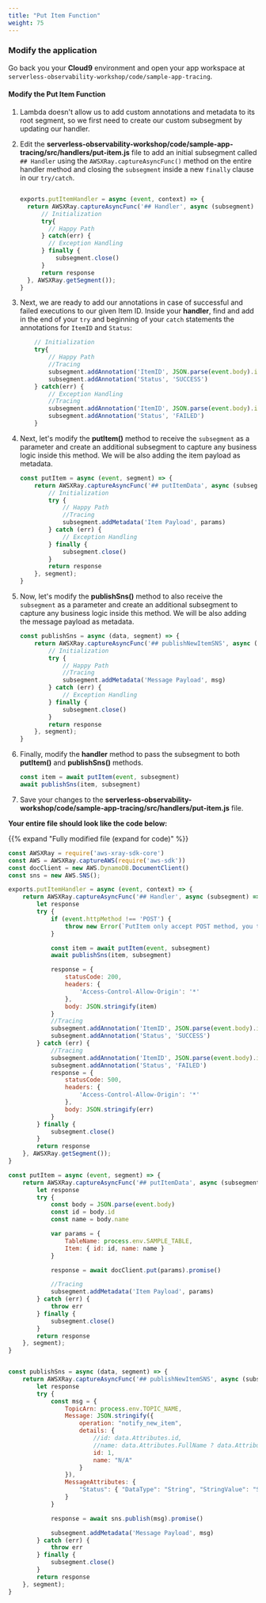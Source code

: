 ```yaml
---
title: "Put Item Function"
weight: 75
---
```


### Modify the application

Go back you your **Cloud9** environment and open your app workspace at `serverless-observability-workshop/code/sample-app-tracing`.

#### Modify the Put Item Function

1. Lambda doesn't allow us to add custom annotations and metadata to its root segment, so we first need to create our custom subsegment by updating our handler.

1. Edit the **serverless-observability-workshop/code/sample-app-tracing/src/handlers/put-item.js** file to add an initial subsegment called `## Handler` using the `AWSXRay.captureAsyncFunc()` method on the entire handler method and closing the `subsegment` inside a new `finally` clause in our `try/catch`.

    ```javascript

    exports.putItemHandler = async (event, context) => {
      return AWSXRay.captureAsyncFunc('## Handler', async (subsegment) => {
          // Initialization
          try{
            // Happy Path
          } catch(err) {
            // Exception Handling
          } finally {
              subsegment.close()
          }
          return response
      }, AWSXRay.getSegment());
    }
    ```

1. Next, we are ready to add our annotations in case of successful and failed executions to our given Item ID. Inside your **handler**, find and add in the end of your `try` and beginning of your `catch` statements the annotations for `ItemID` and `Status`:

    ````javascript
        // Initialization
        try{
            // Happy Path
            //Tracing
            subsegment.addAnnotation('ItemID', JSON.parse(event.body).id)
            subsegment.addAnnotation('Status', 'SUCCESS')
        } catch(err) {
            // Exception Handling
            //Tracing
            subsegment.addAnnotation('ItemID', JSON.parse(event.body).id)
            subsegment.addAnnotation('Status', 'FAILED')
        }
    ````

1. Next, let's modify the **putItem()** method to receive the `subsegment` as a parameter and create an additional subsegment to capture any business logic inside this method. We will be also adding the item payload as metadata.

    ```javascript
    const putItem = async (event, segment) => {
        return AWSXRay.captureAsyncFunc('## putItemData', async (subsegment) => {
            // Initialization
            try {
                // Happy Path
                //Tracing
                subsegment.addMetadata('Item Payload', params)
            } catch (err) {
                // Exception Handling
            } finally {
                subsegment.close()
            }
            return response
        }, segment);
    }
    ```


1. Now, let's modify the **publishSns()** method to also receive the `subsegment` as a parameter and create an additional subsegment to capture any business logic inside this method. We will be also adding the message payload as metadata.

    ```javascript
    const publishSns = async (data, segment) => {
        return AWSXRay.captureAsyncFunc('## publishNewItemSNS', async (subsegment) => {
            // Initialization
            try {
                // Happy Path
                //Tracing
                subsegment.addMetadata('Message Payload', msg)
            } catch (err) {
                // Exception Handling
            } finally {
                subsegment.close()
            }
            return response
        }, segment);
    }
    ```

1. Finally, modify the **handler** method to pass the subsegment to both **putItem()** and **publishSns()** methods.
   
    ```javascript
    const item = await putItem(event, subsegment)
    await publishSns(item, subsegment)
    ```

1. Save your changes to the **serverless-observability-workshop/code/sample-app-tracing/src/handlers/put-item.js** file.

**Your entire file should look like the code below:**

{{% expand "Fully modified file (expand for code)" %}}

```javascript
const AWSXRay = require('aws-xray-sdk-core')
const AWS = AWSXRay.captureAWS(require('aws-sdk'))
const docClient = new AWS.DynamoDB.DocumentClient()
const sns = new AWS.SNS();

exports.putItemHandler = async (event, context) => {
    return AWSXRay.captureAsyncFunc('## Handler', async (subsegment) => {
        let response
        try {
            if (event.httpMethod !== 'POST') {
                throw new Error(`PutItem only accept POST method, you tried: ${event.httpMethod}`)
            }

            const item = await putItem(event, subsegment)
            await publishSns(item, subsegment)

            response = {
                statusCode: 200,
                headers: {
                    'Access-Control-Allow-Origin': '*'
                },
                body: JSON.stringify(item)
            }
            //Tracing
            subsegment.addAnnotation('ItemID', JSON.parse(event.body).id)
            subsegment.addAnnotation('Status', 'SUCCESS')
        } catch (err) {
            //Tracing
            subsegment.addAnnotation('ItemID', JSON.parse(event.body).id)
            subsegment.addAnnotation('Status', 'FAILED')
            response = {
                statusCode: 500,
                headers: {
                    'Access-Control-Allow-Origin': '*'
                },
                body: JSON.stringify(err)
            }
        } finally {
            subsegment.close()
        }
        return response
    }, AWSXRay.getSegment());
}

const putItem = async (event, segment) => {
    return AWSXRay.captureAsyncFunc('## putItemData', async (subsegment) => {
        let response
        try {
            const body = JSON.parse(event.body)
            const id = body.id
            const name = body.name

            var params = {
                TableName: process.env.SAMPLE_TABLE,
                Item: { id: id, name: name }
            }

            response = await docClient.put(params).promise()

            //Tracing
            subsegment.addMetadata('Item Payload', params)
        } catch (err) {
            throw err
        } finally {
            subsegment.close()
        }
        return response
    }, segment);
}


const publishSns = async (data, segment) => {
    return AWSXRay.captureAsyncFunc('## publishNewItemSNS', async (subsegment) => {
        let response
        try {
            const msg = {
                TopicArn: process.env.TOPIC_NAME,
                Message: JSON.stringify({
                    operation: "notify_new_item",
                    details: {
                        //id: data.Attributes.id,
                        //name: data.Attributes.FullName ? data.Attributes.FullName : "N/A"
                        id: 1,
                        name: "N/A"
                    }
                }),
                MessageAttributes: {
                    "Status": { "DataType": "String", "StringValue": "Success" }
                }
            }

            response = await sns.publish(msg).promise()

            subsegment.addMetadata('Message Payload', msg)
        } catch (err) {
            throw err
        } finally {
            subsegment.close()
        }
        return response
    }, segment);
}
```